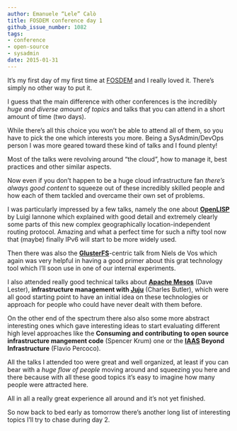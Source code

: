 ```yaml
---
author: Emanuele “Lele” Calò
title: FOSDEM conference day 1
github_issue_number: 1082
tags:
- conference
- open-source
- sysadmin
date: 2015-01-31
---
```




It’s my first day of my first time at [FOSDEM](https://archive.fosdem.org/2015/) and I really loved it. There’s simply no other way to put it.

I guess that the main difference with other conferences is the incredibly *huge and diverse amount of topics* and talks that you can attend in a short amount of time (two days).

While there’s all this choice you won’t be able to attend all of them, so you have to pick the one which interests you more. Being a SysAdmin/DevOps person I was more geared toward these kind of talks and I found plenty!

Most of the talks were revolving around “the cloud”, how to manage it, best practices and other similar aspects.

Now even if you don’t happen to be a huge cloud infrastructure fan *there’s always good content* to squeeze out of these incredibly skilled people and how each of them tackled and overcame their own set of problems.

I was particularly impressed by a few talks, namely the one about **[OpenLISP](http://www.openlisp.org/)** by Luigi Iannone which explained with good detail and extremely clearly some parts of this new complex geographically location-independent routing protocol. Amazing and what a perfect time for such a nifty tool now that (maybe) finally IPv6 will start to be more widely used.

Then there was also the **[GlusterFS](http://www.gluster.org/)**-centric talk from Niels de Vos which again was very helpful in having a good primer about this grat technology tool which I’ll soon use in one of our internal experiments.

I also attended really good technical talks about **[Apache Mesos](http://mesos.apache.org/)** (Dave Lester), **infrastructure management with [Juju](https://juju.ubuntu.com/)** (Charles Butler), which were all good starting point to have an initial idea on these technologies or approach for people who could have never dealt with them before.

On the other end of the spectrum there also also some more abstract interesting ones which gave interesting ideas to start evaluating different high level approaches like the **Consuming and contributing to open source infrastructure mangement code** (Spencer Krum) one or the **[IAAS](https://en.wikipedia.org/wiki/Cloud_computing#Infrastructure_as_a_service_.28IaaS.29) Beyond Infrastructure** (Flavio Percoco).

All the talks I attended too were great and well organized, at least if you can bear with a *huge flow of people* moving around and squeezing you here and there because with all these good topics it’s easy to imagine how many people were attracted here.

All in all a really great experience all around and it’s not yet finished.

So now back to bed early as tomorrow there’s another long list of interesting topics I’ll try to chase during day 2.


